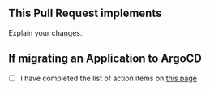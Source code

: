 ## This Pull Request implements

Explain your changes.


## If migrating an Application to ArgoCD
- [ ] I have completed the list of action items on [this page](https://aicoe.github.io/aicoe-cd/get_argocd_to_manage_your_app/)
